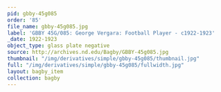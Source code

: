 ```yaml
---
pid: gbby-45g085
order: '85'
file_name: gbby-45g085.jpg
label: 'GBBY 45G/085: George Vergara: Football Player - c1922-1923'
_date: 1922-1923
object_type: glass plate negative
source: http://archives.nd.edu/Bagby/GBBY-45g085.jpg
thumbnail: "/img/derivatives/simple/gbby-45g085/thumbnail.jpg"
full: "/img/derivatives/simple/gbby-45g085/fullwidth.jpg"
layout: bagby_item
collection: bagby
---
```


